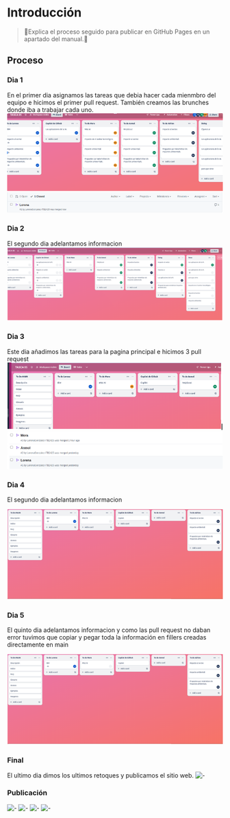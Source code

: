 # Introducción

>📃Explica el proceso seguido para publicar en GitHub Pages en un apartado del manual.📃
>
## Proceso

### Dia 1
En el primer dia asignamos las tareas que debia hacer cada mienmbro del equipo e hicimos el primer pull request. También creamos las brunches donde iba a trabajar cada uno.
![-](dia1.png)
![-](pull1.png)


### Dia 2
El segundo dia adelantamos informacion
![-](dia2.png)

### Dia 3
Este dia añadimos las tareas para la pagina principal e hicimos 3 pull request
![-](dia3.png)
![-](pull2.png)


### Dia 4
El segundo dia adelantamos informacion

![-](dia4.png)

### Dia 5
El quinto dia adelantamos informacion y como las pull request no daban error tuvimos que copiar y pegar toda la información en fillers creadas directamente en main

![-](dia4.png)

### Final 
El ultimo dia dimos los ultimos retoques y publicamos el sitio web.
![-](/ruta/a/la/imagen.jpg)

### Publicación
![-](/ruta/a/la/imagen.jpg)
![-](/ruta/a/la/imagen.jpg)
![-](/ruta/a/la/imagen.jpg)
![-](/ruta/a/la/imagen.jpg)

